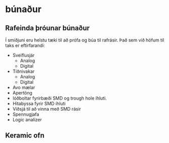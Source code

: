 # búnaður

## Rafeinda þróunar búnaður

Í smiðjuni eru helstu tæki til að prófa og búa til rafrásir. Það sem við höfum til taks er eftirfarandi:

- Sveiflusjár
  - Analog
  - Digital
- Tíðnivakar
  - Analog
  - Digital
- Avo mælar
- Apertöng
- lóðboltar fyrirbæði SMD og trough hole íhluti.
- Hitabyssa fyrir SMD íhluti
- Víðsjá til að vinna með SMD rásir
- Spennugjafa    
- Logic analizer

## Keramic ofn